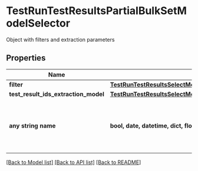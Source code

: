 # TestRunTestResultsPartialBulkSetModelSelector

Object with filters and extraction parameters

## Properties
Name | Type | Description | Notes
------------ | ------------- | ------------- | -------------
**filter** | [**TestRunTestResultsSelectModelFilter**](TestRunTestResultsSelectModelFilter.md) |  | [optional] 
**test_result_ids_extraction_model** | [**TestRunTestResultsSelectModelTestResultIdsExtractionModel**](TestRunTestResultsSelectModelTestResultIdsExtractionModel.md) |  | [optional] 
**any string name** | **bool, date, datetime, dict, float, int, list, str, none_type** | any string name can be used but the value must be the correct type | [optional]

[[Back to Model list]](../README.md#documentation-for-models) [[Back to API list]](../README.md#documentation-for-api-endpoints) [[Back to README]](../README.md)


